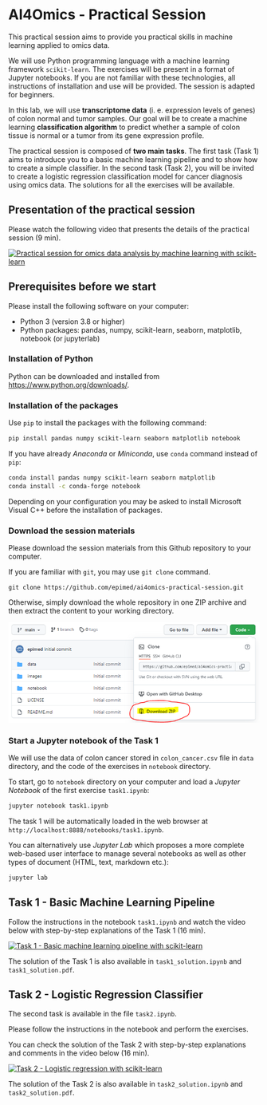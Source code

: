 # AI4Omics - Practical Session
This practical session aims to provide you practical skills in machine learning applied to omics data. 

We will use Python programming language with a machine learning framework `scikit-learn`. The exercises will be present in a format of Jupyter notebooks. If you are not familiar with these technologies, all instructions of installation and use will be provided. The session is adapted for beginners.

In this lab, we will use **transcriptome data** (i. e. expression levels of genes) of colon normal and tumor samples. Our goal will be to create a machine learning **classification algorithm** to predict whether a sample of colon tissue is normal or a tumor from its gene expression profile.

The practical session is composed of **two main tasks**. The first task (Task 1) aims to introduce you to a basic machine learning pipeline and to show how to create a simple classifier. In the second task (Task 2), you will be invited to create a logistic regression classification model for cancer diagnosis using omics data. The solutions for all the exercises will be available.

## Presentation of the practical session

Please watch the following video that presents the details of the practical session (9 min).

[![Practical session for omics data analysis by machine learning with scikit-learn](https://img.youtube.com/vi/KEYpxSzTS54/0.jpg)](https://youtu.be/KEYpxSzTS54)

## Prerequisites before we start  

Please install the following software on your computer:

- Python 3 (version 3.8 or higher)
- Python packages: pandas, numpy, scikit-learn, seaborn, matplotlib, notebook (or jupyterlab) 

### Installation of Python

Python can be downloaded and installed from https://www.python.org/downloads/.

### Installation of the packages

Use `pip` to install the packages with the following command:

```bash
pip install pandas numpy scikit-learn seaborn matplotlib notebook
```
If you have already *Anaconda* or *Miniconda*, use `conda` command instead of `pip`:

```bash
conda install pandas numpy scikit-learn seaborn matplotlib
conda install -c conda-forge notebook
```
Depending on your configuration you may be asked to install Microsoft Visual C++ before the installation of packages.

### Download the session materials

Please download the session materials from this Github repository to your computer. 

If you are familiar with `git`, you may use `git clone` command.

```git
git clone https://github.com/epimed/ai4omics-practical-session.git
```

Otherwise, simply download the whole repository in one ZIP archive and then extract the content to your working directory. 

![download repository](/images/git_download_marked.png)


### Start a Jupyter notebook of the Task 1

We will use the data of colon cancer stored in `colon_cancer.csv` file in `data` directory, and the code of the exercises in `notebook` directory.

To start, go to `notebook` directory on your computer and load a *Jupyter Notebook* of the first exercise `task1.ipynb`:

```bash
jupyter notebook task1.ipynb
```

The task 1 will be automatically loaded in the web browser at `http://localhost:8888/notebooks/task1.ipynb`. 

You can alternatively use *Jupyter Lab* which proposes a more complete web-based user interface to manage several notebooks as well as other types of document (HTML, text, markdown etc.):

```bash
jupyter lab
```

## Task 1 - Basic Machine Learning Pipeline

Follow the instructions in the notebook `task1.ipynb` and watch the video below with step-by-step explanations of the Task 1 (16 min).

[![Task 1 - Basic machine learning pipeline with scikit-learn](https://img.youtube.com/vi/iRYuaHqV_o4/0.jpg)](https://youtu.be/iRYuaHqV_o4)

The solution of the Task 1 is also available in `task1_solution.ipynb` and  `task1_solution.pdf`.

## Task 2 - Logistic Regression Classifier

The second task is available in the file `task2.ipynb`.

Please follow the instructions in the notebook and perform the exercises.

You can check the solution of the Task 2 with step-by-step explanations and comments in the video below (16 min).

[![Task 2 - Logistic regression with scikit-learn](https://img.youtube.com/vi/DlknLZvPb5w/0.jpg)](https://youtu.be/DlknLZvPb5w)

The solution of the Task 2 is also available in `task2_solution.ipynb` and `task2_solution.pdf`.
